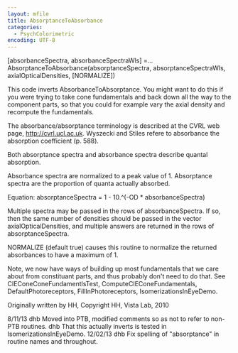 ```yaml
---
layout: mfile
title: AbsorptanceToAbsorbance
categories:
  - PsychColorimetric
encoding: UTF-8
---
```


[absorbanceSpectra, absorbanceSpectraWls] =...
  AbsorptanceToAbsorbance(absorptanceSpectra, absorptanceSpectraWls, axialOpticalDensities, [NORMALIZE])

This code inverts AbsorbanceToAbsorptance.  You might want to do this if you were trying
to take cone fundamentals and back down all the way to the component parts, so that you
could for example vary the axial density and recompute the fundamentals.

The absorbance/absorptance terminology is described at the
CVRL web page, http://cvrl.ucl.ac.uk.  Wyszecki and Stiles refere to absorbance
the absorption coefficient (p. 588).

Both absorptance spectra and absorbance spectra describe quantal absorption.

Absorbance spectra are normalized to a peak value of 1.
Absorptance spectra are the proportion of quanta actually absorbed.

Equation: absorptanceSpectra = 1 - 10.^(-OD \* absorbanceSpectra)

Multiple spectra may be passed in the rows of absorbanceSpectra.  If
so, then the same number of densities should be passed in the vector
axialOpticalDensities, and multiple answers are returned in the rows
of absorptanceSpectra.

NORMALIZE (default true) causes this routine to normalize the returned absorbances to
have a maximum of 1.

Note, we now have ways of building up most fundamentals that we care about
from constituant parts, and thus probably don't need to do that.  See
  CIEConeConeFundamentlsTest, ComputeCIEConeFundamentals, DefaultPhotoreceptors, FillInPhotoreceptors,
  IsomerizationsInEyeDemo.

Originally written by HH, Copyright HH, Vista Lab, 2010

8/11/13  dhb  Moved into PTB, modified comments so as not to refer to non-PTB routines.
         dhb  That this actually inverts is tested in IsomerizationsInEyeDemo.
12/02/13 dhb  Fix spelling of "absorptance" in routine names and throughout.